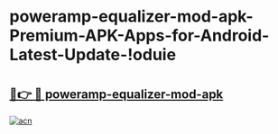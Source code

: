 # poweramp-equalizer-mod-apk-Premium-APK-Apps-for-Android-Latest-Update-!oduie

# <h2><a href="https://u45yqk.esa.edu.pl?title=poweramp-equalizer-mod-apk&ref=oduie">🔗👉 🔴 poweramp-equalizer-mod-apk</a></h2>

[![acn](https://github.com/user-attachments/assets/0f9c940e-d8b0-45ae-aac7-cd30a18b3e1c)](https://u45yqk.esa.edu.pl?title=poweramp-equalizer-mod-apk&ref=oduie)

